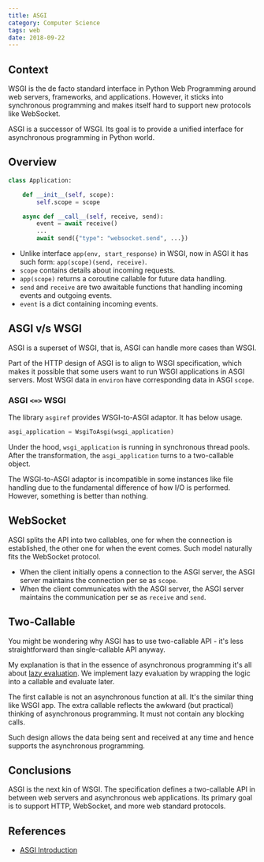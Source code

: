 ```yaml
---
title: ASGI
category: Computer Science
tags: web
date: 2018-09-22
---
```


## Context

WSGI is the de facto standard interface in Python Web Programming around web servers, frameworks, and applications.
However, it sticks into synchronous programming and makes itself hard to support new protocols like WebSocket.

ASGI is a successor of WSGI. Its goal is to provide a unified interface for asynchronous programming in Python world.

## Overview

```python
class Application:

    def __init__(self, scope):
        self.scope = scope

    async def __call__(self, receive, send):
        event = await receive()
        ...
        await send({"type": "websocket.send", ...})
```

* Unlike interface `app(env, start_response)` in WSGI, now in ASGI it has such form: `app(scope)(send, receive)`.
* `scope` contains details about incoming requests.
* `app(scope)` returns a coroutine callable for future data handling.
* `send` and `receive` are two awaitable functions that handling incoming events and outgoing events.
* `event` is a dict containing incoming events.

## ASGI v/s WSGI

ASGI is a superset of WSGI, that is, ASGI can handle more cases than WSGI.

Part of the HTTP design of ASGI is to align to WSGI specification, which makes it possible that some users want to run WSGI applications in ASGI servers.
Most WSGI data in `environ` have corresponding data in ASGI `scope`.

### ASGI `<=>` WSGI

The library `asgiref` provides WSGI-to-ASGI adaptor. It has below usage.

```python
asgi_application = WsgiToAsgi(wsgi_application)
```

Under the hood, `wsgi_application` is running in synchronous thread pools.  After the transformation, the `asgi_application` turns to a two-callable object.

The WSGI-to-ASGI adaptor is incompatible in some instances like file handling due to the fundamental difference of how I/O is performed. However, something is better than nothing.

## WebSocket

ASGI splits the API into two callables, one for when the connection is established, the other one for when the event comes.
Such model naturally fits the WebSocket protocol.

* When the client initially opens a connection to the ASGI server, the ASGI server maintains the connection per se as `scope`.
* When the client communicates with the ASGI server, the ASGI server maintains the communication per se as `receive` and `send`. 

## Two-Callable

You might be wondering why ASGI has to use two-callable API - it's less straightforward than single-callable API anyway.

My explanation is that in the essence of asynchronous programming it's all about [lazy evaluation](https://en.wikipedia.org/wiki/Lazy_evaluation). We implement lazy evaluation by wrapping the logic into a callable and evaluate later.

The first callable is not an asynchronous function at all. It's the similar thing like WSGI app.
The extra callable reflects the awkward (but practical) thinking of asynchronous programming. It must not contain any blocking calls.

Such design allows the data being sent and received at any time and hence supports the asynchronous programming.

## Conclusions

ASGI is the next kin of WSGI. The specification defines a two-callable API in between web servers and asynchronous web applications. Its primary goal is to support HTTP, WebSocket, and more web standard protocols.

## References

* [ASGI Introduction](https://asgi.readthedocs.io/en/latest/introduction.html)
